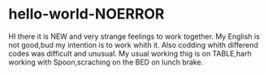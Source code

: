# hello-world-NOERROR
HI there it is NEW and very strange feelings to work together.
My English is not good,bud my intention is to work whith it.
Also codding whith differend codes was difficult and unusual.
My usual working thig is on TABLE,harh working with Spoon,scraching on the BED on lunch brake. 
